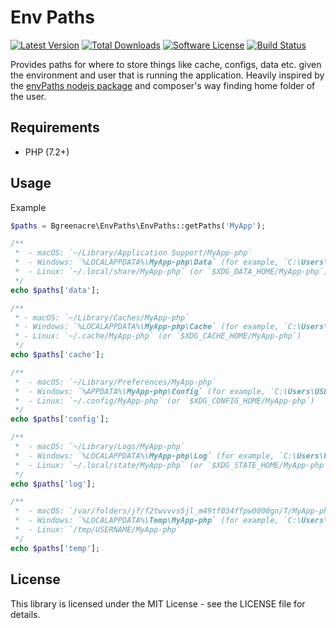 Env Paths
=========

[![Latest Version](https://img.shields.io/packagist/v/bgreenacre/env-paths.svg?style=flat-square)](https://packagist.org/packages/bgreenacre/env-paths)
[![Total Downloads](https://img.shields.io/packagist/dt/bgreenacre/env-paths.svg?style=flat-square)](https://packagist.org/packages/bgreenacre/env-paths)
[![Software License](https://img.shields.io/badge/License-MIT-brightgreen.svg?style=flat-square)](LICENSE)
[![Build Status](https://img.shields.io/github/workflow/status/bgreenacre/env-paths/Tests/main.svg?style=flat-square)](https://github.com/bgreenacre/env-paths/actions?query=workflow%3ATests+branch%3Amain)

Provides paths for where to store things like cache, configs, data etc. given the environment and user that is running the application.
Heavily inspired by the [envPaths nodejs package](https://github.com/sindresorhus/env-paths) and composer's way finding home folder of the user.

Requirements
------------

 * PHP (7.2+)

Usage
-----

Example

```php
$paths = Bgreenacre\EnvPaths\EnvPaths::getPaths('MyApp');

/**
 *  - macOS: `~/Library/Application Support/MyApp-php`
 *  - Windows: `%LOCALAPPDATA%\MyApp-php\Data` (for example, `C:\Users\USERNAME\AppData\Local\MyApp-php\Data`)
 *  - Linux: `~/.local/share/MyApp-php` (or `$XDG_DATA_HOME/MyApp-php`)
 */
echo $paths['data'];

/**
 * - macOS: `~/Library/Caches/MyApp-php`
 * - Windows: `%LOCALAPPDATA%\MyApp-php\Cache` (for example, `C:\Users\USERNAME\AppData\Local\MyApp-php\Cache`)
 * - Linux: `~/.cache/MyApp-php` (or `$XDG_CACHE_HOME/MyApp-php`)
 */
echo $paths['cache'];

/**
 *  - macOS: `~/Library/Preferences/MyApp-php`
 *  - Windows: `%APPDATA%\MyApp-php\Config` (for example, `C:\Users\USERNAME\AppData\Roaming\MyApp-php\Config`)
 *  - Linux: `~/.config/MyApp-php` (or `$XDG_CONFIG_HOME/MyApp-php`)
 */
echo $paths['config'];

/**
 *  - macOS: `~/Library/Logs/MyApp-php`
 *  - Windows: `%LOCALAPPDATA%\MyApp-php\Log` (for example, `C:\Users\USERNAME\AppData\Local\MyApp-php\Log`)
 *  - Linux: `~/.local/state/MyApp-php` (or `$XDG_STATE_HOME/MyApp-php`)
 */
echo $paths['log'];

/**
 *  - macOS: `/var/folders/jf/f2twvvvs5jl_m49tf034ffpw0000gn/T/MyApp-php`
 *  - Windows: `%LOCALAPPDATA%\Temp\MyApp-php` (for example, `C:\Users\USERNAME\AppData\Local\Temp\MyApp-php`)
 *  - Linux: `/tmp/USERNAME/MyApp-php`
 */
echo $paths['temp'];
```

License
-------

This library is licensed under the MIT License - see the LICENSE file
for details.
